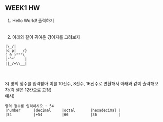 ## WEEK1 HW
1) Hello World! 출력하기   
<br><br>
3) 아래와 같이 귀여운 강아지를 그려보자
```
|\_/|
|q p|   /}
( 0 )"""\
|"^"`    |
||_/=\\__|
```
<br><br>
3) 양의 정수를 입력받아 이를 10진수, 8진수, 16진수로 변환해서 아래와 같이 출력해보자(각 셀은 12칸으로 고정)   
예시)
```
양의 정수를 입력하시오 : 54
|number      |decimal     |octal       |hexadecimal |
|54          |+54         |66          |36          |
```
